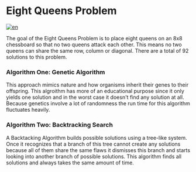 # Eight Queens Problem
[![en](https://img.shields.io/badge/lang-de-red.svg)](https://github.com/danielgafarov/8queens/blob/main/README-de.md)

The goal of the Eight Queens Problem is to place eight queens on an 8x8 chessboard so that no two queens attack each other. This means no two queens can share the same row, column or diagonal. There are a total of 92 solutions to this problem.
### Algorithm One: Genetic Algorithm
This approach mimics nature and how organisms inherit their genes to their offspring. This algroithm has more of an educational purpose since it only yields one solution and in the worst case it doesn't find any solution at all. Because genetics involve a lot of randomness the run time for this algorithm fluctuates heavily.
### Algorithm Two: Backtracking Search
A Backtacking Algorithm builds possible solutions using a tree-like system. Once it recognizes that a branch of this tree cannot create any solutions because all of them share the same flaws it dismisses this branch and starts looking into another branch of possible solutions. This algorithm finds all solutions and always takes the same amount of time.


